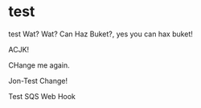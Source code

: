 test
====

test Wat? Wat? Can Haz Buket?, yes you can hax buket!

ACJK!


CHange me again.


Jon-Test Change!


Test SQS Web Hook
